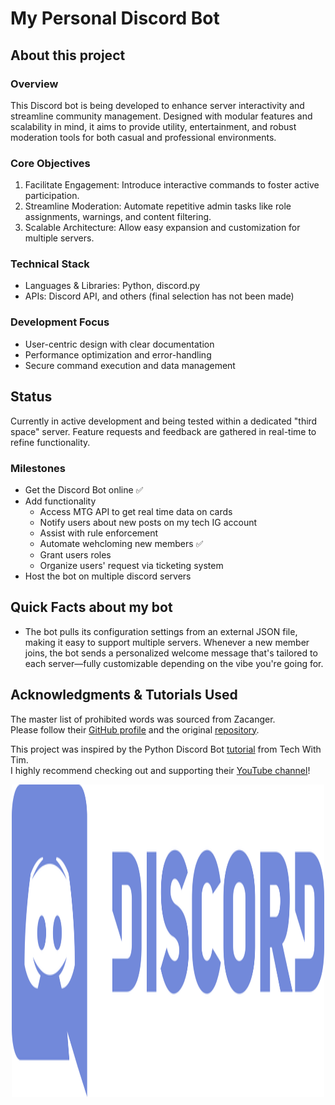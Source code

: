 # My Personal Discord Bot 

## About this project
### Overview
This Discord bot is being developed to enhance server interactivity and streamline community management. Designed with modular features and scalability in mind, it aims to provide utility, entertainment, and robust moderation tools for both casual and professional environments.

### Core Objectives
1. Facilitate Engagement: Introduce interactive commands to foster active participation.
2. Streamline Moderation: Automate repetitive admin tasks like role assignments, warnings, and content filtering.
3. Scalable Architecture: Allow easy expansion and customization for multiple servers.

### Technical Stack
- Languages & Libraries: Python, discord.py
-  APIs: Discord API, and others (final selection has not been made)

### Development Focus
- User-centric design with clear documentation
- Performance optimization and error-handling
- Secure command execution and data management

## Status
Currently in active development and being tested within a dedicated "third space" server. Feature requests and feedback are gathered in real-time to refine functionality.

### Milestones
- Get the Discord Bot online ✅
- Add functionality
  - Access MTG API to get real time data on cards
  - Notify users about new posts on my tech IG account
  - Assist with rule enforcement
  - Automate wehcloming new members ✅
  - Grant users roles
  - Organize users' request via ticketing system
- Host the bot on multiple discord servers

## Quick Facts about my bot
- The bot pulls its configuration settings from an external JSON file, making it easy to support multiple servers. Whenever a new member joins, the bot sends a personalized welcome message that's tailored to each server—fully customizable depending on the vibe you're going for.

## Acknowledgments & Tutorials Used
The master list of prohibited words was sourced from Zacanger.  
Please follow their [GitHub profile](https://github.com/zacanger) and the original [repository](https://github.com/zacanger/profane-words/blob/master/words.json).   

This project was inspired by the Python Discord Bot [tutorial](https://www.youtube.com/watch?v=YD_N6Ffoojw) from Tech With Tim.  
I highly recommend checking out and supporting their [YouTube channel](https://www.youtube.com/@TechWithTim)!


<img src="discord-logo.svg" width="500" height="500" alt="Discord Logo" style="display: block; margin: 0 auto;">